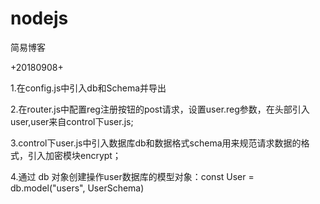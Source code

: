 # nodejs
简易博客 

+20180908+

1.在config.js中引入db和Schema并导出

2.在router.js中配置reg注册按钮的post请求，设置user.reg参数，在头部引入user,user来自control下user.js;

3.control下user.js中引入数据库db和数据格式schema用来规范请求数据的格式，引入加密模块encrypt；

4.通过 db 对象创建操作user数据库的模型对象：const User = db.model("users", UserSchema)
